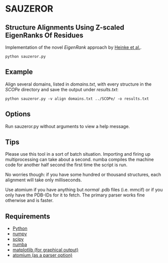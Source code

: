 # SAUZEROR

## Structure Alignments Using Z-scaled EigenRanks Of Residues

Implementation of the novel _EigenRank_ approach by [Heinke et al.](https://doi.org/10.1007/978-3-030-19093-4_18).

```
python sauzeror.py
```

## Example

Align several domains, listed in _domains.txt_, with every structure in the _SCOPe_ directory and save the output under _results.txt_:

```
python sauzeror.py -v align domains.txt ../SCOPe/ -o results.txt
```

## Options

Run sauzeror.py without arguments to view a help message.

## Tips

Please use this tool in a sort of batch situation.
Importing and firing up multiprocessing can take about a second. 
numba compiles the machine code for another half second the first time the script is run.

No worries though: if you have some hundred or thousand structures, each alignment will take only milliseconds.


Use atomium if you have anything but _normal_ .pdb files (i.e. mmcif) or if you only have the PDB-IDs for it to fetch.
The primary parser works fine otherwise and is faster.

## Requirements

+ [Python](https://docs.python.org/3/)
+ [numpy](https://numpy.org/doc/stable/)
+ [scipy](https://docs.scipy.org/doc/scipy/reference/)
+ [numba](http://numba.pydata.org/)
+ [matplotlib (for graphical output)](https://matplotlib.org/3.2.1/index.html)
+ [atomium (as a parser option)](https://github.com/samirelanduk/atomium)
